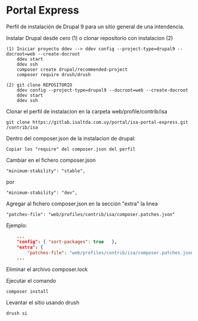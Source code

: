 # Portal Express
Perfil de instalación de Drupal 9 para un sitio general de una intendencia.

Instalar Drupal desde cero (1) o clonar repositorio con instalacion (2)

	(1) Iniciar proyecto ddev --> ddev config --project-type=drupal9 --docroot=web --create-docroot
		ddev start
		ddev ssh
		composer create drupal/recommended-project
		composer require drush/drush

	(2) git clone REPOSITORIO
		ddev config --project-type=drupal9 --docroot=web --create-docroot
		ddev start
		ddev ssh

Clonar el perfil de instalacion en la carpeta web/profile/contrib/isa

	git clone https://gitlab.isaltda.com.uy/portal/isa-portal-express.git /contrib/isa

Dentro del composer.json de la instalacion de drupal:

	Copiar los "require" del composer.json del perfil

Cambiar en el fichero composer.json
	
	"minimum-stability": "stable",
por

	"minimum-stability": "dev",


Agregar al fichero composer.json en la sección "extra" la linea
	
    "patches-file": "web/profiles/contrib/isa/composer.patches.json"

Ejemplo:
```json
	...
	"config": {	"sort-packages": true	},
	"extra": {
		"patches-file": "web/profiles/contrib/isa/composer.patches.json",
	...
``` 
 Eliminar el archivo composer.lock

 Ejecutar el comando

	composer install

 Levantar el sitio usando drush

	drush si



